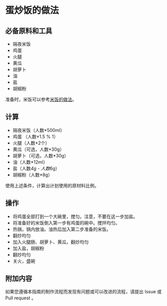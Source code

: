 # 蛋炒饭的做法

## 必备原料和工具

* 隔夜米饭
* 鸡蛋
* 火腿
* 黄瓜
* 胡萝卜
* 油
* 盐
* 胡椒粉

准备时，米饭可以参考[米饭的做法](./米饭.md)。

## 计算

* 隔夜米饭（人数*500ml）
* 鸡蛋 （人数*1.5 % 1）
* 火腿（人数*2个）
* 黄瓜（可选，人数*30g）
* 胡萝卜（可选，人数*30g）
* 油（人数*12ml）
* 盐（人数*4g - 人数*6g）
* 胡椒粉（人数*8g）

使用上述条件，计算出计划使用的原材料比例。

## 操作

* 将鸡蛋全部打到一个大碗里，搅匀。注意，不要在这一步加盐。
* 将准备好的米饭倒入第一步有鸡蛋的碗中。搅拌均匀。
* 热锅，锅内放油。油热后加入第二步准备的米饭。
* 翻炒均匀
* 加入火腿肠、胡萝卜、黄瓜，翻炒均匀
* 加入盐，胡椒粉
* 翻炒均匀
* 关火，盛碗

## 附加内容

如果您遵循本指南的制作流程而发现有问题或可以改进的流程，请提出 Issue 或 Pull request 。
